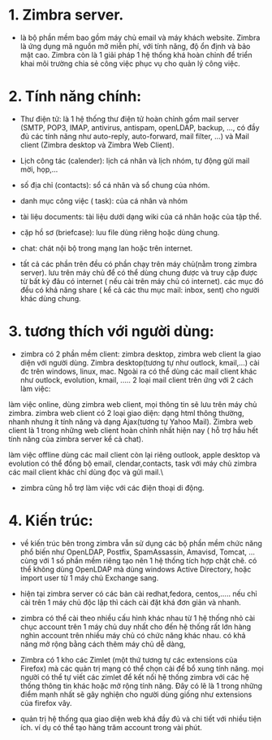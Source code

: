 # 1. Zimbra server.

- là bộ phần mềm bao gồm máy chủ email và máy khách website. Zimbra là ứng dụng mã nguồn mở miễn phí, với tính năng, độ ổn định và bảo mật cao. Zimbra còn là 1 giải pháp 1 hệ thống khá hoàn chỉnh để triển khai môi trường chia sẻ công việc phục vụ cho quản lý công việc.

# 2. Tính năng chính:

- Thư điện tử: là 1 hệ thống thư điện tử hoàn chỉnh gồm mail server  (SMTP, POP3, IMAP, antivirus, antispam, openLDAP, backup, …, có đầy đủ các tính năng như auto-reply, auto-forward, mail filter, …) và Mail client (Zimbra desktop và Zimbra Web Client).

- Lịch công tác (calender): lịch cá nhân và lịch nhóm, tự động gửi mail mời, họp,...

- số địa chỉ (contacts): sổ cá nhân và sổ chung của nhóm.

- danh mục công việc ( task): của cá nhân và nhóm

- tài liệu documents: tài liệu dưới dạng wiki của cá nhân hoặc của tập thể.

- cặp hồ sơ (briefcase): luu file dùng riêng hoặc dùng chung.

- chat: chát nội bộ trong mạng lan hoặc trên internet.

- tất cả các phần trên đều có phần chạy trên máy chủ(nằm trong zimbra server). lưu trên máy chủ để có thể dùng chung được và truy cập được từ bất kỳ đâu có internet ( nếu cài trên máy chủ có internet). các mục đó đều có khả năng share ( kể cả các thu mục mail: inbox, sent) cho người khác dùng chung.

# 3. tương thích với người dùng:

- zimbra có 2 phần mềm client: zimbra desktop, zimbra web client la giao diện với người dùng. Zimbra desktop(tương tự như outlock, kmail,...) cài đc trên windows, linux, mac. Ngoài ra có thể dùng các mail client khác như outlock, evolution, kmail, ..... 2 loại mail client trên ứng với 2 cách làm việc:

làm việc online, dùng zimbra web client, mọi thông tin sẽ lưu trên máy chủ zimbra. zimbra web client có 2 loại giao diện: dạng html thông thường, nhanh nhưng ít tính năng và dạng Ajax(tương tự Yahoo Mail). Zimbra web client là 1 trong những web client hoàn chỉnh nhất hiện nay ( hỗ trợ hầu hết tính năng của zimbra server kể cả chat).

làm việc offline dùng các mail client còn lại riêng outlook, apple desktop và evolution có thể đồng bộ email, clendar,contacts, task với máy chủ zimbra các mail client khác chỉ dùng đọc và gửi mail.\

- zimbra cũng hỗ trợ làm việc với các điện thoại di động.

# 4. Kiến trúc:

- về kiến trúc bên trong zimbra vẫn sử dụng các bộ phần mềm chức năng phổ biến như OpenLDAP, Postfix, SpamAssassin, Amavisd, Tomcat, … cùng với 1 số phần mềm riêng tạo nên 1 hệ thống tích hợp chặt chẽ. có thể không dùng OpenLDAP mà dùng windows Active Directory, hoặc import user từ 1 máy chủ Exchange sang.

- hiện tại zimbra server có các bản cài redhat,fedora, centos,..... nếu chỉ cài trên 1 máy chủ độc lập thì cách cài đặt khá đơn giản và nhanh.

- zimbra có thể cài theo nhiều cấu hình khác nhau từ 1 hệ thống nhỏ cài chục account trên 1 máy chủ duy nhất cho đến hệ thống rất lớn hàng nghìn account trên nhiều máy chủ có chức năng khác nhau. có khả năng mở rộng bằng cách thêm máy chủ dễ dàng,

- Zimbra có 1 kho các Zimlet (một thứ tương tự các extensions của Firefox) mà các quản trị mạng có thể chọn cài để bổ xung tính năng. mọi người có thể tự viết các zimlet để kết nối hệ thống zimbra với các hệ thống thông tin khác hoặc mở rộng tính năng. Đây có lẽ là 1 trong những điểm mạnh nhất sẽ gây nghiện cho người dùng giống như extensions của firefox vây.

- quản trị hệ thống qua giao diện web khá đầy đủ và chi tiết với nhiều tiện ích. ví dụ có thể tạo hàng trăm account trong vài phút.
